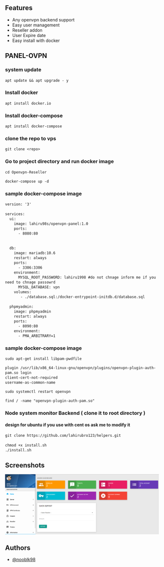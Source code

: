 
## Features

- Any openvpn backend support
- Easy user management 
- Reseller addon
- User Expire date 
- Easy install with docker 

## PANEL-OVPN
### system update
```
apt update && apt upgrade - y
```

### Install docker 
```
apt install docker.io
```
### Install docker-compose 

```
apt install docker-compose 
```
### clone the repo to vps 
```
git clone <repo>
```
### Go to project directory and run docker image
```
cd Openvpn-Reseller
```
```
docker-compose up -d 
```


### sample  docker-compose image
```
version: '3'

services:
  ui:
    image: lahiru98s/openvpn-panel:1.0
    ports:
      - 8080:80
          

  db:
    image: mariadb:10.6
    restart: always
    ports:
      - 3306:3306
    environment:
      MYSQL_ROOT_PASSWORD: lahiru1998 #do not chnage inform me if you need to chnage passowrd 
      MYSQL_DATABASE: vpn
    volumes:
       - ./database.sql:/docker-entrypoint-initdb.d/database.sql

  phpmyadmin:
    image: phpmyadmin
    restart: always
    ports:
      - 8090:80
    environment:
      - PMA_ARBITRARY=1
```

### sample  docker-compose image
```
sudo apt-get install libpam-pwdfile
```
```
plugin /usr/lib/x86_64-linux-gnu/openvpn/plugins/openvpn-plugin-auth-pam.so login
client-cert-not-required
username-as-common-name
```

```
sudo systemctl restart openvpn
```

```
find / -name "openvpn-plugin-auth-pam.so"
```





### Node system monitor Backend ( clone it to root directory )
#### design for ubuntu if you use with cent os ask me to modify it 
```
git clone https://github.com/lahirubro123/helpers.git

chmod +x install.sh
./install.sh
```

## Screenshots

![App Screenshot](https://github.com/DxtorJa/DxtorJa/blob/main/Screenshot%202023-08-27%20235605.png?raw=true)


## Authors

- [@nooblk98](https://www.fiverr.com/nooblk98)

